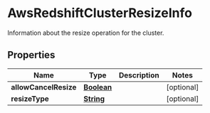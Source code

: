 

# AwsRedshiftClusterResizeInfo

Information about the resize operation for the cluster.

## Properties

| Name | Type | Description | Notes |
|------------ | ------------- | ------------- | -------------|
|**allowCancelResize** | [**Boolean**](Boolean.md) |  |  [optional] |
|**resizeType** | [**String**](String.md) |  |  [optional] |



